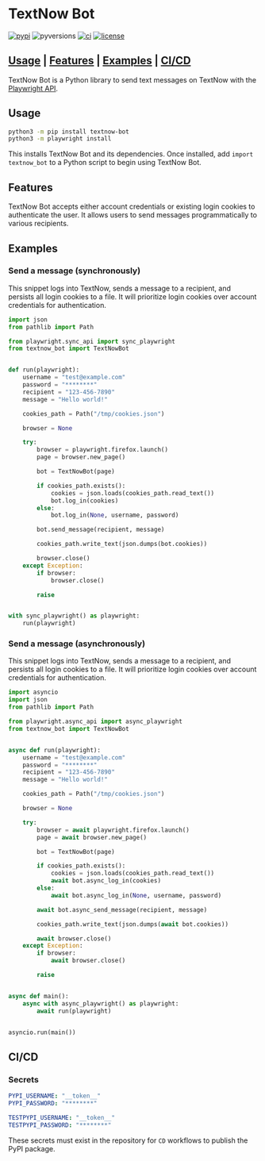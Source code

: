# TextNow Bot

[![pypi](https://img.shields.io/pypi/v/textnow-bot)](https://pypi.org/project/textnow-bot)
![pyversions](https://img.shields.io/pypi/pyversions/textnow-bot)
[![ci](https://github.com/george-lim/textnow-bot-python/workflows/CI/badge.svg)](https://github.com/george-lim/textnow-bot-python/actions)
[![license](https://img.shields.io/github/license/george-lim/textnow-bot-python)](https://github.com/george-lim/textnow-bot-python/blob/main/LICENSE)

## [Usage](#usage) | [Features](#features) | [Examples](#examples) | [CI/CD](#cicd)

TextNow Bot is a Python library to send text messages on TextNow with the [Playwright API](https://microsoft.github.io/playwright-python).

## Usage

```bash
python3 -m pip install textnow-bot
python3 -m playwright install
```

This installs TextNow Bot and its dependencies. Once installed, add `import textnow_bot` to a Python script to begin using TextNow Bot.

## Features

TextNow Bot accepts either account credentials or existing login cookies to authenticate the user. It allows users to send messages programmatically to various recipients.

## Examples

### Send a message (synchronously)

This snippet logs into TextNow, sends a message to a recipient, and persists all login cookies to a file. It will prioritize login cookies over account credentials for authentication.

```python
import json
from pathlib import Path

from playwright.sync_api import sync_playwright
from textnow_bot import TextNowBot


def run(playwright):
    username = "test@example.com"
    password = "********"
    recipient = "123-456-7890"
    message = "Hello world!"

    cookies_path = Path("/tmp/cookies.json")

    browser = None

    try:
        browser = playwright.firefox.launch()
        page = browser.new_page()

        bot = TextNowBot(page)

        if cookies_path.exists():
            cookies = json.loads(cookies_path.read_text())
            bot.log_in(cookies)
        else:
            bot.log_in(None, username, password)

        bot.send_message(recipient, message)

        cookies_path.write_text(json.dumps(bot.cookies))

        browser.close()
    except Exception:
        if browser:
            browser.close()

        raise


with sync_playwright() as playwright:
    run(playwright)
```

### Send a message (asynchronously)

This snippet logs into TextNow, sends a message to a recipient, and persists all login cookies to a file. It will prioritize login cookies over account credentials for authentication.

```python
import asyncio
import json
from pathlib import Path

from playwright.async_api import async_playwright
from textnow_bot import TextNowBot


async def run(playwright):
    username = "test@example.com"
    password = "********"
    recipient = "123-456-7890"
    message = "Hello world!"

    cookies_path = Path("/tmp/cookies.json")

    browser = None

    try:
        browser = await playwright.firefox.launch()
        page = await browser.new_page()

        bot = TextNowBot(page)

        if cookies_path.exists():
            cookies = json.loads(cookies_path.read_text())
            await bot.async_log_in(cookies)
        else:
            await bot.async_log_in(None, username, password)

        await bot.async_send_message(recipient, message)

        cookies_path.write_text(json.dumps(await bot.cookies))

        await browser.close()
    except Exception:
        if browser:
            await browser.close()

        raise


async def main():
    async with async_playwright() as playwright:
        await run(playwright)


asyncio.run(main())
```

## CI/CD

### Secrets

```yaml
PYPI_USERNAME: "__token__"
PYPI_PASSWORD: "********"

TESTPYPI_USERNAME: "__token__"
TESTPYPI_PASSWORD: "********"
```

These secrets must exist in the repository for `CD` workflows to publish the PyPI package.
